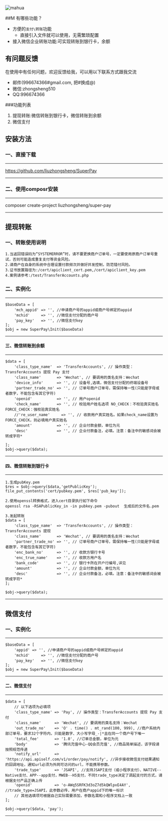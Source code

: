 ![mahua](mahua-logo.jpg)

##M 有哪些功能？

* 方便的`支付\转账`功能
    *  直接引入文件就可以使用，无需繁琐配置
* 接入微信企业转账功能:可实现转账到银行卡，余额

## 有问题反馈
在使用中有任何问题，欢迎反馈给我，可以用以下联系方式跟我交流

* 邮件(996674366#gmail.com, 把#换成@)
* 微信:zhongsheng510
* QQ:996674366

###功能列表
1. 提现转账:微信转账到银行卡，微信转账到余额
2. 微信支付

## 安装方法
### 一、直接下载
***
https://github.com/liuzhongsheng/SuperPay
***

### 二、使用composr安装
***
composer create-project liuzhongsheng/super-pay
***
## 提现转账
### 一、转账使用说明
	1.当返回错误码为“SYSTEMERROR”时，请不要更换商户订单号，一定要使用原商户订单号重试，否则可能造成重复支付等资金风险。
	2.请商户在自身的系统中合理设置付款频次并做好并发控制，防范错付风险。
	3.证书放置路径为:/cert/apiclient_cert.pem,/cert/apiclient_key.pem
	4.案例请参考:/test/TransferAccounts.php
### 二、实例化
***
	$baseData = [
		'mch_appid' => '', //申请商户号的appid或商户号绑定的appid
		'mchid'     => '', //微信支付分配的商户号
		'pay_key'   => '', //微信支付key
	];
	$obj = new SuperPay\Init($baseData)
***


#### 三、微信转账到余额
***
	$data = [
		'class_type_name'  => 'TransferAccounts', // 操作类型：TransferAccounts 提现 Pay 支付
		'class_name'       => 'Wechat', // 要调用的类名支持：Wechat
		'device_info'      => '', // 设备号,选填，微信支付分配的终端设备号
		'partner_trade_no' => '', // 订单号商户订单号，需保持唯一性(只能是字母或者数字，不能包含有其它字符)
		'openid'           => '', // 用户openid
		'check_name'       => '', // 校验用户姓名选项 NO_CHECK：不校验真实姓名 FORCE_CHECK：强校验真实姓名
		//'re_user_name'     => '', // 收款用户真实姓名。如果check_name设置为FORCE_CHECK，则必填用户真实姓名
		'amount'           => '', // 企业付款金额，单位为元
		'desc'             => '', // 企业付款备注，必填。注意：备注中的敏感词会被转成字符*

	];
    $obj->query($data);
***



#### 四、微信转账到银行卡
***
	1.生成pubKey.pem
	$res = $obj->query($data,'getPublicKey');
	file_put_contents('cert/pubkey.pem', $res['pub_key']);

	2.使用openssl转换格式，进入cert目录执行如下命令
	openssl rsa -RSAPublicKey_in -in pubkey.pem -pubout  生成后的文件名.pem   

	3.发起转账		   
	$data = [
		'class_type_name'  => 'TransferAccounts', // 操作类型：TransferAccounts 提现
		'class_name'       => 'Wechat', // 要调用的类名支持：Wechat
		'partner_trade_no' => '', // 订单号商户订单号，需保持唯一性(只能是字母或者数字，不能包含有其它字符)
		'enc_bank_no'      => '', // 收款方银行卡号
		'enc_true_name'    => '', // 收款方用户名
		'bank_code'        => '', // 银行卡所在开户行编号,详见
		'amount'           => '', // 企业付款金额，单位为元
		'desc'             => '', // 企业付款备注，必填。注意：备注中的敏感词会被转成字符*
	];

	$obj->query($data);
***
## 微信支付
### 一、实例化
***
	$baseData = [
		'appid' => '', //申请商户号的appid或商户号绑定的appid
		'mchid'     => '', //微信支付分配的商户号
		'pay_key'   => '', //微信支付key
	];
	$obj = new SuperPay\Init($baseData)
***
#### 二、微信支付
***
	$data = [
		// 以下选项为必填项
		'class_type_name' => 'Pay', // 操作类型：TransferAccounts 提现 Pay 支付
		'class_name'      => 'Wechat', // 要调用的类名支持：Wechat
		'out_trade_no'    => 'O' . time() . mt_rand(100, 999), //商户系统内部订单号，要求32个字符内，只能是数字、大小写字母_-|*且在同一个商户号下唯一
		'total_fee'       => '1.0', //订单总金额，单位为元
		'body'            => '腾讯充值中心-QQ会员充值', //商品简单描述，该字段请按照规范传递
		'notify_url'      => 'https://api.apiself.com/v1/order/pay/notify', //异步接收微信支付结果通知的回调地址，通知url必须为外网可访问的url，不能携带参数。
		'trade_type'      => 'JSAPI', //支持JSAPI支付（或小程序支付）、NATIVE--Native支付、APP--app支付，MWEB--H5支付，不同trade_type决定了调起支付的方式，请根据支付产品正确上传
		'openid'          => 'o-AWq5SRFK3d3oZ7d5kQWlpxE4AY', //trade_type=JSAPI，此参数必传，用户在商户appid下的唯一标识
		// 其他选填项可根据自己实际需要添加，参数名需和小程序文档上一致
	];

	$obj->query($data, 'pay');

***